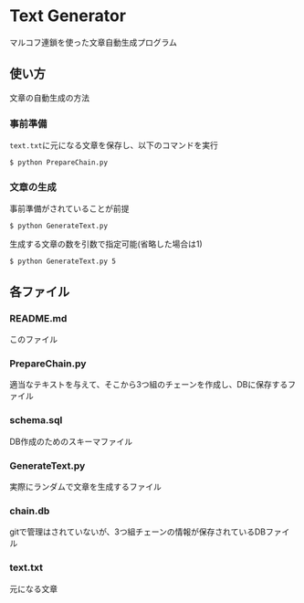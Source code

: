 # Text Generator
マルコフ連鎖を使った文章自動生成プログラム

## 使い方
文章の自動生成の方法

### 事前準備
`text.txt`に元になる文章を保存し、以下のコマンドを実行
```
$ python PrepareChain.py
```

### 文章の生成
事前準備がされていることが前提
```
$ python GenerateText.py
```
生成する文章の数を引数で指定可能(省略した場合は1)
```
$ python GenerateText.py 5
```

## 各ファイル
### README.md
このファイル

### PrepareChain.py
適当なテキストを与えて、そこから3つ組のチェーンを作成し、DBに保存するファイル

### schema.sql
DB作成のためのスキーマファイル

### GenerateText.py
実際にランダムで文章を生成するファイル

### chain.db
gitで管理はされていないが、3つ組チェーンの情報が保存されているDBファイル

### text.txt
元になる文章